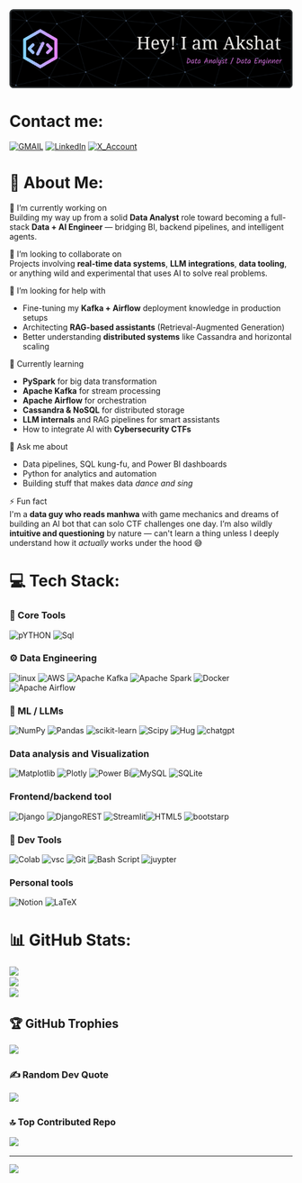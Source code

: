 <!-- ![Header](./github-header-image.png) -->
<img src="./github-header-image.png" alt="Header" width="900" />

# Contact me:
[![GMAIL](https://img.shields.io/badge/Gmail-D14836?style=for-the-badge&logo=gmail&logoColor=white)](mailto:akshatgoyal@gmail.com)
[![LinkedIn](https://img.shields.io/badge/LinkedIn-0077B5?style=for-the-badge&logo=linkedin&logoColor=white)](https://www.linkedin.com/in/akshat-goyal-007/)
[![X_Account](https://img.shields.io/badge/X-000000?style=for-the-badge&logo=x&logoColor=white)](https://x.com/SigFried_Vistor)

# 💫 About Me:

🔭 I’m currently working on  
Building my way up from a solid **Data Analyst** role toward becoming a full-stack **Data + AI Engineer** — bridging BI, backend pipelines, and intelligent agents.  

👯 I’m looking to collaborate on  
Projects involving **real-time data systems**, **LLM integrations**, **data tooling**, or anything wild and experimental that uses AI to solve real problems.

🤝 I’m looking for help with  
- Fine-tuning my **Kafka + Airflow** deployment knowledge in production setups  
- Architecting **RAG-based assistants** (Retrieval-Augmented Generation)  
- Better understanding **distributed systems** like Cassandra and horizontal scaling  

🌱 Currently learning  
- **PySpark** for big data transformation  
- **Apache Kafka** for stream processing  
- **Apache Airflow** for orchestration  
- **Cassandra & NoSQL** for distributed storage  
- **LLM internals** and RAG pipelines for smart assistants  
- How to integrate AI with **Cybersecurity CTFs**  

💬 Ask me about  
- Data pipelines, SQL kung-fu, and Power BI dashboards  
- Python for analytics and automation  
- Building stuff that makes data *dance and sing*

⚡ Fun fact  
I'm a **data guy who reads manhwa** with game mechanics and dreams of building an AI bot that can solo CTF challenges one day. I’m also wildly **intuitive and questioning** by nature — can't learn a thing unless I deeply understand how it *actually* works under the hood 😅



# 💻 Tech Stack:

### 🧱 Core Tools
![pYTHON](https://img.shields.io/badge/Python-FFD43B?style=for-the-badge&logo=python&logoColor=blue)
![Sql](https://img.shields.io/badge/SQL-025E8C?style=for-the-badge&logo=postgresql&logoColor=white) 

### ⚙️ Data Engineering
![linux](https://img.shields.io/badge/Linux-FCC624?style=for-the-badge&logo=linux&logoColor=black) ![AWS](https://img.shields.io/badge/AWS-%23FF9900.svg?style=for-the-badge&logo=amazon-aws&logoColor=white) ![Apache Kafka](https://img.shields.io/badge/Apache%20Kafka-000?style=for-the-badge&logo=apachekafka) ![Apache Spark](https://img.shields.io/badge/Apache%20Spark-FDEE21?style=for-the-badge&logo=apachespark&logoColor=black) ![Docker](https://img.shields.io/badge/docker-%230db7ed.svg?style=for-the-badge&logo=docker&logoColor=white) ![Apache Airflow](https://img.shields.io/badge/Apache%20Airflow-017CEE?style=for-the-badge&logo=Apache%20Airflow&logoColor=white) 

### 🧠 ML / LLMs
 ![NumPy](https://img.shields.io/badge/numpy-%23013243.svg?style=for-the-badge&logo=numpy&logoColor=white) ![Pandas](https://img.shields.io/badge/pandas-%23150458.svg?style=for-the-badge&logo=pandas&logoColor=white)  ![scikit-learn](https://img.shields.io/badge/scikit--learn-%23F7931E.svg?style=for-the-badge&logo=scikit-learn&logoColor=white) ![Scipy](https://img.shields.io/badge/SciPy-%230C55A5.svg?style=for-the-badge&logo=scipy&logoColor=%white) ![Hug](https://img.shields.io/badge/-HuggingFace-FDEE21?style=for-the-badge&logo=HuggingFace&logoColor=black) ![chatgpt](https://img.shields.io/badge/ChatGPT-74aa9c?style=for-the-badge&logo=openai&logoColor=white)
 
 ### Data analysis and Visualization
 ![Matplotlib](https://img.shields.io/badge/Matplotlib-%23ffffff.svg?style=for-the-badge&logo=Matplotlib&logoColor=black) ![Plotly](https://img.shields.io/badge/Plotly-%233F4F75.svg?style=for-the-badge&logo=plotly&logoColor=white)
 ![Power Bi](https://img.shields.io/badge/power_bi-F2C811?style=for-the-badge&logo=powerbi&logoColor=black)![MySQL](https://img.shields.io/badge/mysql-4479A1.svg?style=for-the-badge&logo=mysql&logoColor=white) ![SQLite](https://img.shields.io/badge/sqlite-%2307405e.svg?style=for-the-badge&logo=sqlite&logoColor=white) 

 ### Frontend/backend tool
![Django](https://img.shields.io/badge/django-%23092E20.svg?style=for-the-badge&logo=django&logoColor=white) ![DjangoREST](https://img.shields.io/badge/django%20rest-ff1709?style=for-the-badge&logo=django&logoColor=white) ![Streamlit](https://img.shields.io/badge/Streamlit-%23FE4B4B.svg?style=for-the-badge&logo=streamlit&logoColor=white)![HTML5](https://img.shields.io/badge/html5-%23E34F26.svg?style=for-the-badge&logo=html5&logoColor=white) ![bootstarp](https://img.shields.io/badge/Bootstrap-563D7C?style=for-the-badge&logo=bootstrap&logoColor=white)
 
 ### 🔧 Dev Tools
 ![Colab](https://img.shields.io/badge/Colab-F9AB00?style=for-the-badge&logo=googlecolab&color=525252)
 ![vsc](https://img.shields.io/badge/Visual_Studio_Code-0078D4?style=for-the-badge&logo=visual%20studio%20code&logoColor=white) ![Git](https://img.shields.io/badge/GIT-E44C30?style=for-the-badge&logo=git&logoColor=white) ![Bash Script](https://img.shields.io/badge/bash_script-%23121011.svg?style=for-the-badge&logo=gnu-bash&logoColor=white) ![juypter](https://img.shields.io/badge/Jupyter-F37626.svg?&style=for-the-badge&logo=Jupyter&logoColor=white)

### Personal tools
![Notion](https://img.shields.io/badge/Notion-%23000000.svg?style=for-the-badge&logo=notion&logoColor=white) ![LaTeX](https://img.shields.io/badge/latex-%23008080.svg?style=for-the-badge&logo=latex&logoColor=white)

# 📊 GitHub Stats:
![](https://github-readme-stats.vercel.app/api?username=DanteAgarwal&theme=shadow_blue&hide_border=false&include_all_commits=true&count_private=true)<br/>
![](https://nirzak-streak-stats.vercel.app/?user=DanteAgarwal&theme=shadow_blue&hide_border=false)<br/>
![](https://github-readme-stats.vercel.app/api/top-langs/?username=DanteAgarwal&theme=shadow_blue&hide_border=false&include_all_commits=true&count_private=true&layout=compact)

## 🏆 GitHub Trophies
![](https://github-profile-trophy.vercel.app/?username=DanteAgarwal&theme=radical&no-frame=true&no-bg=false&margin-w=4)

### ✍️ Random Dev Quote
![](https://quotes-github-readme.vercel.app/api?type=horizontal&theme=merko)

### 🔝 Top Contributed Repo
![](https://github-contributor-stats.vercel.app/api?username=DanteAgarwal&limit=5&theme=apprentice&combine_all_yearly_contributions=true)

---
[![](https://visitcount.itsvg.in/api?id=DanteAgarwal&icon=2&color=2)](https://visitcount.itsvg.in)

<!-- Proudly created with GPRM ( https://gprm.itsvg.in ) -->
